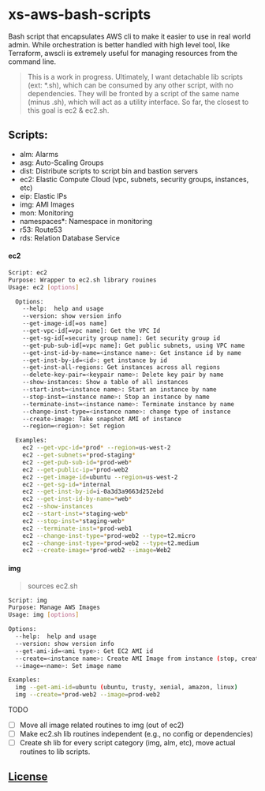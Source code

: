 # xs-aws-bash-scripts

Bash script that encapsulates AWS cli to make it easier to use in
real world admin. While orchestration is better handled with high level tool,
like Terraform, awscli is extremely useful for managing resources from
the command line.

> This is a work in progress. Ultimately, I want detachable lib scripts
(ext: *.sh), which can be consumed by any other script, with no dependencies.
They will be fronted by a script of the same name (minus .sh), which will act
as a utility interface. So far, the closest to this goal is ec2 & ec2.sh.


## Scripts:
* alm: Alarms
* asg: Auto-Scaling Groups
* dist: Distribute scripts to script bin and bastion servers
* ec2: Elastic Compute Cloud (vpc, subnets, security groups, instances, etc)
* eip: Elastic IPs
* img: AMI Images
* mon: Monitoring
* namespaces*: Namespace in monitoring
* r53: Route53
* rds: Relation Database Service

#### ec2

```sh
Script: ec2
Purpose: Wrapper to ec2.sh library rouines
Usage: ec2 [options]

  Options:
    --help:  help and usage
    --version: show version info
    --get-image-id[=os name]
    --get-vpc-id[=vpc name]: Get the VPC Id
    --get-sg-id[=security group name]: Get security group id
    --get-pub-sub-id[=vpc name]: Get public subnets, using VPC name
    --get-inst-id-by-name=<instance name>: Get instance id by name
    --get-inst-by-id=<id>: get instance by id
    --get-inst-all-regions: Get instances across all regions
    --delete-key-pair=<keypair name>: Delete key pair by name
    --show-instances: Show a table of all instances
    --start-inst=<instance name>: Start an instance by name
    --stop-inst=<instance name>: Stop an instance by name
    --terminate-inst=<instance name>: Terminate instance by name
    --change-inst-type=<instance name>: change type of instance
    --create-image: Take snapshot AMI of instance
    --region=<region>: Set region

  Examples:
    ec2 --get-vpc-id=*prod* --region=us-west-2
    ec2 --get-subnets=*prod-staging*
    ec2 --get-pub-sub-id=*prod-web*
    ec2 --get-public-ip=*prod-web2
    ec2 --get-image-id=ubuntu --region=us-west-2
    ec2 --get-sg-id=*internal
    ec2 --get-inst-by-id=i-0a3d3a9663d252ebd
    ec2 --get-inst-id-by-name=*web*
    ec2 --show-instances
    ec2 --start-inst=*staging-web*
    ec2 --stop-inst=*staging-web*
    ec2 --terminate-inst=*prod-web1
    ec2 --change-inst-type=*prod-web2 --type=t2.micro
    ec2 --change-inst-type=*prod-web2 --type=t2.medium
    ec2 --create-image=*prod-web2 --image=Web2

```
#### img
> sources ec2.sh

```sh
Script: img
Purpose: Manage AWS Images
Usage: img [options]

Options:
  --help:  help and usage
  --version: show version info
  --get-ami-id=<ami type>: Get EC2 AMI id
  --create=<instance name>: Create AMI Image from instance (stop, create & start)
  --image=<name>: Set image name

Examples:
  img --get-ami-id=ubuntu (ubuntu, trusty, xenial, amazon, linux)
  img --create=*prod-web2 --image=prod-web2


```

TODO
- [ ] Move all image related routines to img (out of ec2)
- [ ] Make ec2.sh lib routines independent (e.g., no config or dependencies)
- [ ] Create sh lib for every script category (img, alm, etc), move actual routines to lib scripts.

## [License](LICENSE.md)
